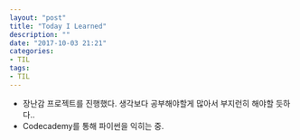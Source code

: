 ```yaml
---
layout: "post"
title: "Today I Learned"
description: ""
date: "2017-10-03 21:21"
categories:
- TIL
tags:
- TIL
---
```


- 장난감 프로젝트를 진행했다. 생각보다 공부해야할게 많아서 부지런히 해야할 듯하다..
- Codecademy를 통해 파이썬을 익히는 중.

